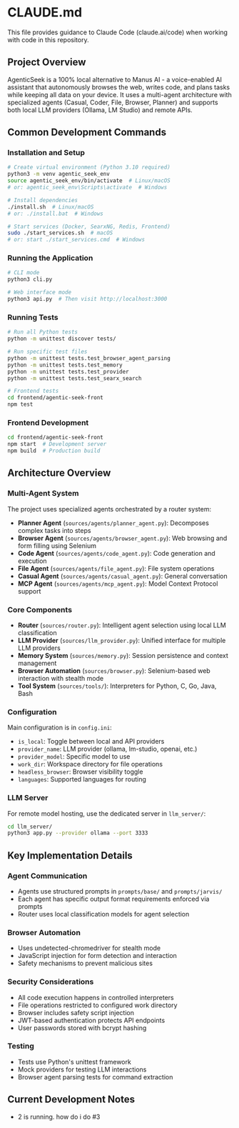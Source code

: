 # CLAUDE.md

This file provides guidance to Claude Code (claude.ai/code) when working with code in this repository.

## Project Overview

AgenticSeek is a 100% local alternative to Manus AI - a voice-enabled AI assistant that autonomously browses the web, writes code, and plans tasks while keeping all data on your device. It uses a multi-agent architecture with specialized agents (Casual, Coder, File, Browser, Planner) and supports both local LLM providers (Ollama, LM Studio) and remote APIs.

## Common Development Commands

### Installation and Setup
```bash
# Create virtual environment (Python 3.10 required)
python3 -m venv agentic_seek_env
source agentic_seek_env/bin/activate  # Linux/macOS
# or: agentic_seek_env\Scripts\activate  # Windows

# Install dependencies
./install.sh  # Linux/macOS
# or: ./install.bat  # Windows

# Start services (Docker, SearxNG, Redis, Frontend)
sudo ./start_services.sh  # macOS
# or: start ./start_services.cmd  # Windows
```

### Running the Application
```bash
# CLI mode
python3 cli.py

# Web interface mode
python3 api.py  # Then visit http://localhost:3000
```

### Running Tests
```bash
# Run all Python tests
python -m unittest discover tests/

# Run specific test files
python -m unittest tests.test_browser_agent_parsing
python -m unittest tests.test_memory
python -m unittest tests.test_provider
python -m unittest tests.test_searx_search

# Frontend tests
cd frontend/agentic-seek-front
npm test
```

### Frontend Development
```bash
cd frontend/agentic-seek-front
npm start  # Development server
npm build  # Production build
```

## Architecture Overview

### Multi-Agent System
The project uses specialized agents orchestrated by a router system:
- **Planner Agent** (`sources/agents/planner_agent.py`): Decomposes complex tasks into steps
- **Browser Agent** (`sources/agents/browser_agent.py`): Web browsing and form filling using Selenium
- **Code Agent** (`sources/agents/code_agent.py`): Code generation and execution
- **File Agent** (`sources/agents/file_agent.py`): File system operations
- **Casual Agent** (`sources/agents/casual_agent.py`): General conversation
- **MCP Agent** (`sources/agents/mcp_agent.py`): Model Context Protocol support

### Core Components
- **Router** (`sources/router.py`): Intelligent agent selection using local LLM classification
- **LLM Provider** (`sources/llm_provider.py`): Unified interface for multiple LLM providers
- **Memory System** (`sources/memory.py`): Session persistence and context management
- **Browser Automation** (`sources/browser.py`): Selenium-based web interaction with stealth mode
- **Tool System** (`sources/tools/`): Interpreters for Python, C, Go, Java, Bash

### Configuration
Main configuration is in `config.ini`:
- `is_local`: Toggle between local and API providers
- `provider_name`: LLM provider (ollama, lm-studio, openai, etc.)
- `provider_model`: Specific model to use
- `work_dir`: Workspace directory for file operations
- `headless_browser`: Browser visibility toggle
- `languages`: Supported languages for routing

### LLM Server
For remote model hosting, use the dedicated server in `llm_server/`:
```bash
cd llm_server/
python3 app.py --provider ollama --port 3333
```

## Key Implementation Details

### Agent Communication
- Agents use structured prompts in `prompts/base/` and `prompts/jarvis/`
- Each agent has specific output format requirements enforced via prompts
- Router uses local classification models for agent selection

### Browser Automation
- Uses undetected-chromedriver for stealth mode
- JavaScript injection for form detection and interaction
- Safety mechanisms to prevent malicious sites

### Security Considerations
- All code execution happens in controlled interpreters
- File operations restricted to configured work directory
- Browser includes safety script injection
- JWT-based authentication protects API endpoints
- User passwords stored with bcrypt hashing

### Testing
- Tests use Python's unittest framework
- Mock providers for testing LLM interactions
- Browser agent parsing tests for command extraction

## Current Development Notes
- 2 is running. how do i do #3